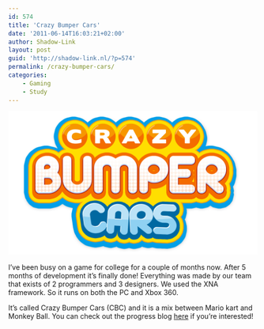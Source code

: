 ```yaml
---
id: 574
title: 'Crazy Bumper Cars'
date: '2011-06-14T16:03:21+02:00'
author: Shadow-Link
layout: post
guid: 'http://shadow-link.nl/?p=574'
permalink: /crazy-bumper-cars/
categories:
    - Gaming
    - Study
---
```


![](/assets/images/crazybumbercars/cbc_logo.png)

I’ve been busy on a game for college for a couple of months now. After 5 months of development it’s finally done! Everything was made by our team that exists of 2 programmers and 3 designers. We used the XNA framework. So it runs on both the PC and Xbox 360.

It’s called Crazy Bumper Cars (CBC) and it is a mix between Mario kart and Monkey Ball. You can check out the progress blog [here](/games/crazy-bumper-cars) if you’re interested!